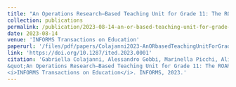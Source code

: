 ```yaml
---
title: "An Operations Research–Based Teaching Unit for Grade 11: The ROAR Experience, Part II"
collection: publications
permalink: /publication/2023-08-14-an-or-based-teaching-unit-for-grade-11
date: 2023-08-14
venue: 'INFORMS Transactions on Education'
paperurl: '/files/pdf/papers/Colajanni2023-AnORbasedTeachingUnitForGrade11.pdf'
link: 'https://doi.org/10.1287/ited.2023.0001'
citation: 'Gabriella Colajanni, Alessandro Gobbi, Marinella Picchi, Alice Raffaele, and Eugenia Taranto.
&quot;An Operations Research–Based Teaching Unit for Grade 11: The ROAR Experience, Part II.&quot;
<i>INFORMS Transactions on Education</i>. INFORMS, 2023.'
---
```

